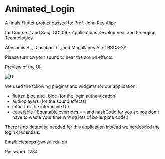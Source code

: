 # Animated_Login

A finals Flutter project passed to: Prof. John Rey Alipe

for Course # and Subj: CC206 - Applications Development and Emerging Technologies

Abesamis B. , Diosaban T. , and Magallanes A. of BSCS-3A

Please turn on your sound to hear the sound effects. 


Preview of the UI:

![UI](https://user-images.githubusercontent.com/58131471/105956158-5ca9a900-60b2-11eb-92d8-2aec24e65cd7.PNG)



We used the following plugin/s and widget/s for our application:
 - flutter_bloc and _bloc (for the login authentication)
 - audioplayers (for the sound effects)
 - lottie (for the interactive UI)
 - equatable ( Equatable overrides == and hashCode for you so you don't have to waste your time writing lots of boilerplate code.)
 
There is no database needed for this application instead we hardcoded the login credentials. 

Email: cictapps@wvsu.edu.ph

Password: 1234
